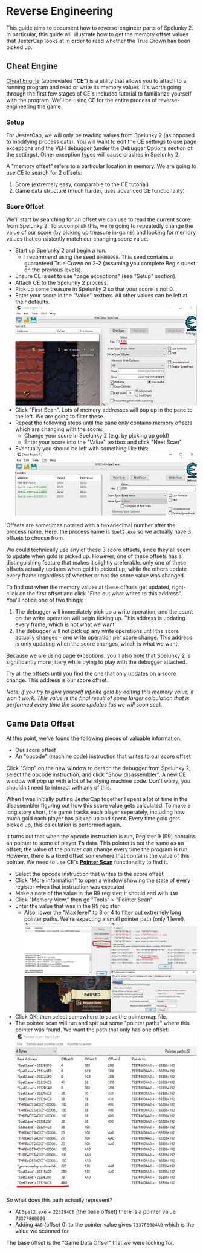 # Reverse Engineering

This guide aims to document how to reverse-engineer parts of Spelunky 2. In particular, this guide will illustrate how to get the memory offset values that JesterCap looks at in order to read whether the True Crown has been picked up.

## Cheat Engine

[Cheat Engine](https://www.cheatengine.org/) (abbreviated "**CE**") is a utility that allows you to attach to a running program and read or write its memory values. It's worth going through the first few stages of CE's included tutorial to familiarize yourself with the program. We'll be using CE for the entire process of reverse-engineering the game.

### Setup

For JesterCap, we will only be reading values from Spelunky 2 (as opposed to modifying process data). You will want to edit the CE settings to use page exceptions and the VEH debugger (under the Debugger Options section of the settings). Other exception types will cause crashes in Spelunky 2.

A "memory offset" refers to a particular location in memory. We are going to use CE to search for 2 offsets:

1. Score (extremely easy, comparable to the CE tutorial)
2. Game data structure (much harder, uses advanced CE functionality)

### Score Offset

We'll start by searching for an offset we can use to read the current score from Spelunky 2. To accomplish this, we're going to repeatedly change the value of our score (by picking up treasure in-game) and looking for memory values that consistently match our changing score value.

* Start up Spelunky 2 and begin a run.
    * I recommend using the seed `00000008`. This seed contains a guaranteed True Crown on 2-2 (assuming you complete Beg's quest on the previous levels).
* Ensure CE is set to use "page exceptions" (see "Setup" section).
* Attach CE to the Spelunky 2 process.
* Pick up some treasure in Spelunky 2 so that your score is not 0.
* Enter your score in the "Value" textbox. All other values can be left at their defaults.
    ![Initial Score](docs/re_initial_score.jpg "Initial Score")
* Click "First Scan". Lots of memory addresses will pop up in the pane to the left. We are going to filter these.
* Repeat the following steps until the pane only contains memory offsets which are changing with the score:
    * Change your score in Spelunky 2 (e.g. by picking up gold)
    * Enter your score into the "Value" textbox and click "Next Scan"
* Eventually you should be left with something like this:
    ![Score Offsets](docs/re_score_offsets.jpg "Score Offsets")

Offsets are sometimes notated with a hexadecimal number after the process name. Here, the process name is `Spel2.exe` so we actually have 3 offsets to choose from.

We could technically use any of these 3 score offsets, since they all seem to update when gold is picked up. However, one of these offsets has a distinguishing feature that makes it slightly preferable: only one of these offsets actually updates when gold is picked up, while the others update every frame regardless of whether or not the score value was changed.

To find out when the memory values at these offsets get updated, right-click on the first offset and click "Find out what writes to this address". You'll notice one of two things:
1. The debugger will immediately pick up a write operation, and the count on the write operation will begin ticking up. This address is updating every frame, which is not what we want.
2. The debugger will not pick up any write operations until the score actually changes - one write operation per score change. This address is only updating when the score changes, which is what we want.

Because we are using page exceptions, you'll also note that Spelunky 2 is significantly more jittery while trying to play with the debugger attached.

Try all the offsets until you find the one that only updates on a score change. This address is our score offset.

*Note: if you try to give yourself infinite gold by editing this memory value, it won't work. This value is the final result of some larger calculation that is performed every time the score updates (as we will soon see).*

## Game Data Offset

At this point, we've found the following pieces of valuable information:
* Our score offset
* An "opcode" (machine code) instruction that writes to our score offset

Click "Stop" on the new window to detach the debugger from Spelunky 2, select the opcode instruction, and click "Show disassembler". A new CE window will pop up with a lot of terrifying machine code. Don't worry, you shouldn't need to interact with any of this.

When I was initially putting JesterCap together I spent a lot of time in the disassembler figuring out how this score value gets calculated. To make a long story short, the game tracks each player seperately, including how much gold each player has picked up and spent. Every time gold gets picked up, this calculation is performed again.

It turns out that when the opcode instruction is run, Register 9 (R9) contains an pointer to some of player 1's data. This pointer is not the same as an offset; the value of the pointer can change every time the program is run. However, there is a fixed offset somewhere that contains the value of this pointer. We need to use CE's [**Pointer Scan**](https://cheatengine.org/help/pointer-scan.htm) functionality to find it.

* Select the opcode instruction that writes to the score offset
* Click "More information" to open a window showing the state of every register when that instruction was executed
* Make a note of the value in the R9 register; it should end with `4A0`
* Click "Memory View," then go "Tools" > "Pointer Scan"
* Enter the value that was in the R9 register
    * Also, lower the "Max level" to 3 or 4 to filter out extremely long pointer paths. We're expecting a small pointer path (only 1 level).
        ![Pointer scan settings](docs/re_pointer_scan.jpg "Pointer scan settings")
* Click OK, then select somewhere to save the pointermap file.
* The pointer scan will run and spit out some "pointer paths" where this pointer was found. We want the path that only has one offset:
    ![Pointer scan result](docs/re_pointer_scan_result.jpg "Pointer scan result")

So what does this path actually represent?
* At `Spel2.exe` + `223294C8` (the base offset) there is a pointer value `7337F800000`
* Adding `4A0` (offset 0) to the pointer value gives `7337F8004A0` which is the value we scanned for

The base offset is the "Game Data Offset" that we were looking for.